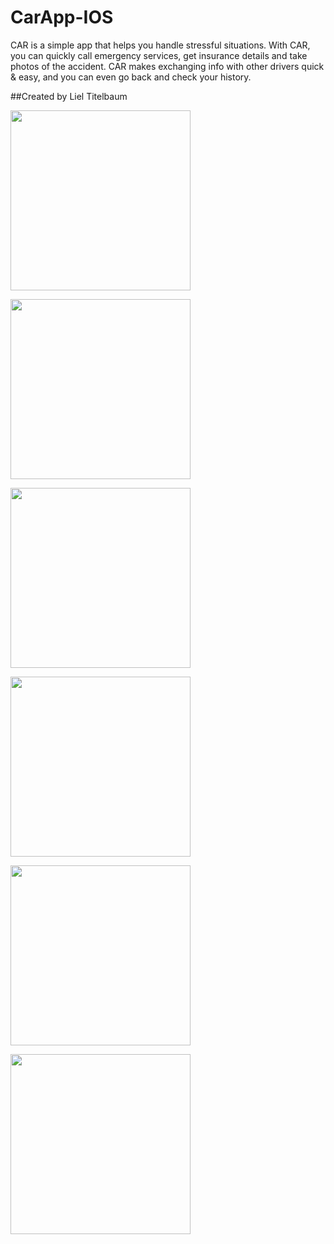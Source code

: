 # CarApp-IOS

CAR is a simple app that helps you handle stressful situations. With CAR, you can quickly call emergency services, get insurance details and take photos of the accident. CAR makes exchanging info with other drivers quick & easy, and you can even go back and check your history.

##Created by Liel Titelbaum

<img src="https://github.com/lieltitelbaum/CarApp-IOS/blob/master/IMG_6073.PNG"
width="288">

<img src="https://github.com/lieltitelbaum/CarApp-IOS/blob/master/IMG_6067.PNG"
width="288">

<img src="https://github.com/lieltitelbaum/CarApp-IOS/blob/master/IMG_6068.PNG"
width="288">

<img src="https://github.com/lieltitelbaum/CarApp-IOS/blob/master/IMG_6070.PNG"
width="288">

<img src="https://github.com/lieltitelbaum/CarApp-IOS/blob/master/IMG_6071.PNG"
width="288">

<img src="https://github.com/lieltitelbaum/CarApp-IOS/blob/master/IMG_6069.PNG"
width="288">

